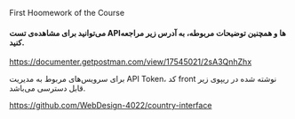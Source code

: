 First Hoomework of the Course

#### می‌توانید برای مشاهده‌ی تست APIها و همچنین توضیحات مربوطه، به آدرس زیر مراجعه کنید.
https://documenter.getpostman.com/view/17545021/2sA3QnhZhx

برای سرویس‌های مربوط به مدیریت API Token، کد front نوشته شده در ریپوی زیر قابل دسترسی می‌باشد.

https://github.com/WebDesign-4022/country-interface
